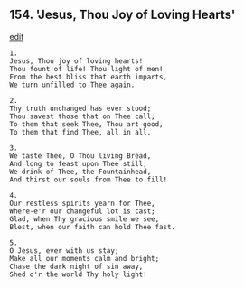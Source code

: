 
## 154.  'Jesus, Thou Joy of Loving Hearts'
[edit](https://docs.google.com/document/d/15pFSaRmQWsexVa7At3Dr93oPiwYKPP%2Df/edit?mode=html)




    1.
    Jesus, Thou joy of loving hearts! 
    Thou fount of life! Thou light of men! 
    From the best bliss that earth imparts, 
    We turn unfilled to Thee again. 

    2.
    Thy truth unchanged has ever stood; 
    Thou savest those that on Thee call; 
    To them that seek Thee, Thou art good, 
    To them that find Thee, all in all. 

    3.
    We taste Thee, O Thou living Bread, 
    And long to feast upon Thee still; 
    We drink of Thee, the Fountainhead, 
    And thirst our souls from Thee to fill! 

    4.
    Our restless spirits yearn for Thee, 
    Where-e'r our changeful lot is cast; 
    Glad, when Thy gracious smile we see, 
    Blest, when our faith can hold Thee fast. 

    5.
    O Jesus, ever with us stay; 
    Make all our moments calm and bright; 
    Chase the dark night of sin away, 
    Shed o'r the world Thy holy light!
